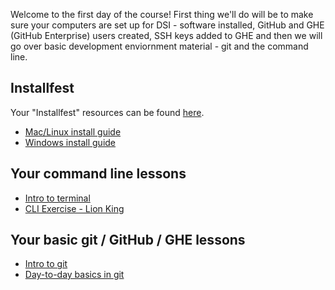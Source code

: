 Welcome to the first day of the course! First thing we'll do will be to make sure your computers are set up for DSI - software installed, GitHub and GHE (GitHub Enterprise) users created, SSH keys added to GHE and then we will go over basic development enviornment material - git and the command line. 


## Installfest
Your "Installfest" resources can be found [here](https://git.generalassemb.ly/DSI-US-11/0.00-zero-day).

 - [Mac/Linux install guide](https://git.generalassemb.ly/DSI-US-11/course-info/wiki/Student-Install-Guide)
 - [Windows install guide](https://git.generalassemb.ly/DSI-US-11/course-info/wiki/Student-Install-Guide---Windows)
 
 
## Your command line lessons
 - [Intro to terminal](https://git.generalassemb.ly/DSI-US-11/0.00-zero-day/blob/master/intro-to-terminal.md)
 - [CLI Exercise - Lion King](https://git.generalassemb.ly/DSI-US-11/DC-Flex/blob/master/01-Week/01-development-environment/Lion-King-CLI-Exercise.ipynb)

## Your basic git / GitHub / GHE lessons
 - [Intro to git](https://git.generalassemb.ly/DSI-US-11/0.00-zero-day/blob/master/intro-to-git.pdf)
 - [Day-to-day basics in git](https://git.generalassemb.ly/DSI-US-11/DC-Flex/blob/master/01-Week/01-development-environment/%5BDSI-CC-8%5D01-Git-busters(Day-to-Day-Basics).pdf)
 
 
